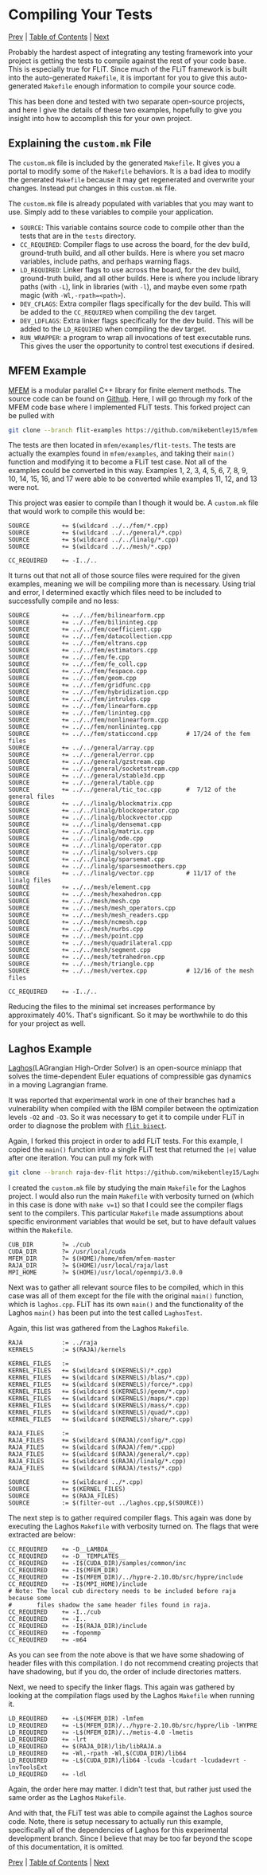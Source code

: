 # Compiling Your Tests

[Prev](run-wrapper-and-hpc-support.md)
|
[Table of Contents](README.md)
|
[Next](test-executable.md)


Probably the hardest aspect of integrating any testing framework into your
project is getting the tests to compile against the rest of your code base.
This is especially true for FLiT.  Since much of the FLiT framework is built
into the auto-generated `Makefile`, it is important for you to give this
auto-generated `Makefile` enough information to compile your source code.

This has been done and tested with two separate open-source projects, and here
I give the details of these two examples, hopefully to give you insight into
how to accomplish this for your own project.

## Explaining the `custom.mk` File

The `custom.mk` file is included by the generated `Makefile`.  It gives you a
portal to modify some of the `Makefile` behaviors.  It is a bad idea to modify
the generated `Makefile` because it may get regenerated and overwrite your
changes.  Instead put changes in this `custom.mk` file.

The `custom.mk` file is already populated with variables that you may want to
use.  Simply add to these variables to compile your application.

- `SOURCE`: This variable contains source code to compile other than the tests
  that are in the `tests` directory.
- `CC_REQUIRED`: Compiler flags to use across the board, for the dev build,
  ground-truth build, and all other builds.  Here is where you set macro
  variables, include paths, and perhaps warning flags.
- `LD_REQUIRED`: Linker flags to use across the board, for the dev build,
  ground-truth build, and all other builds.  Here is where you include library
  paths (with `-L`), link in libraries (with `-l`), and maybe even some rpath
  magic (with `-Wl,-rpath=<path>`).
- `DEV_CFLAGS`: Extra compiler flags specifically for the dev build.  This will
  be added to the `CC_REQUIRED` when compiling the dev target.
- `DEV_LDFLAGS`: Extra linker flags specifically for the dev build.  This will
  be added to the `LD_REQUIRED` when compiling the dev target.
- `RUN_WRAPPER`: a program to wrap all invocations of test executable runs.
  This gives the user the opportunity to control test executions if desired.


## MFEM Example

[MFEM](http://mfem.org) is a modular parallel C++ library for finite element
methods.  The source code can be found on
[Github](https://github.com/mfem/mfem.git).  Here, I will go through my fork of
the MFEM code base where I implemented FLiT tests.  This forked project can be
pulled with

```bash
git clone --branch flit-examples https://github.com/mikebentley15/mfem.git
```

The tests are then located in `mfem/examples/flit-tests`.  The tests are
actually the examples found in `mfem/examples`, and taking their `main()`
function and modifying it to become a FLiT test case.  Not all of the examples
could be converted in this way.  Examples 1, 2, 3, 4, 5, 6, 7, 8, 9, 10, 14,
15, 16, and 17 were able to be converted while examples 11, 12, and 13 were
not.

This project was easier to compile than I though it would be.  A `custom.mk`
file that would work to compile this would be:

```make
SOURCE         += $(wildcard ../../fem/*.cpp)
SOURCE         += $(wildcard ../../general/*.cpp)
SOURCE         += $(wildcard ../../linalg/*.cpp)
SOURCE         += $(wildcard ../../mesh/*.cpp)

CC_REQUIRED    += -I../..
```

It turns out that not all of those source files were required for the given
examples, meaning we will be compiling more than is necessary.  Using trial and
error, I determined exactly which files need to be included to successfully
compile and no less:

```make
SOURCE         += ../../fem/bilinearform.cpp
SOURCE         += ../../fem/bilininteg.cpp
SOURCE         += ../../fem/coefficient.cpp
SOURCE         += ../../fem/datacollection.cpp
SOURCE         += ../../fem/eltrans.cpp
SOURCE         += ../../fem/estimators.cpp
SOURCE         += ../../fem/fe.cpp
SOURCE         += ../../fem/fe_coll.cpp
SOURCE         += ../../fem/fespace.cpp
SOURCE         += ../../fem/geom.cpp
SOURCE         += ../../fem/gridfunc.cpp
SOURCE         += ../../fem/hybridization.cpp
SOURCE         += ../../fem/intrules.cpp
SOURCE         += ../../fem/linearform.cpp
SOURCE         += ../../fem/lininteg.cpp
SOURCE         += ../../fem/nonlinearform.cpp
SOURCE         += ../../fem/nonlininteg.cpp
SOURCE         += ../../fem/staticcond.cpp        # 17/24 of the fem files
SOURCE         += ../../general/array.cpp
SOURCE         += ../../general/error.cpp
SOURCE         += ../../general/gzstream.cpp
SOURCE         += ../../general/socketstream.cpp
SOURCE         += ../../general/stable3d.cpp
SOURCE         += ../../general/table.cpp
SOURCE         += ../../general/tic_toc.cpp       #  7/12 of the general files
SOURCE         += ../../linalg/blockmatrix.cpp
SOURCE         += ../../linalg/blockoperator.cpp
SOURCE         += ../../linalg/blockvector.cpp
SOURCE         += ../../linalg/densemat.cpp
SOURCE         += ../../linalg/matrix.cpp
SOURCE         += ../../linalg/ode.cpp
SOURCE         += ../../linalg/operator.cpp
SOURCE         += ../../linalg/solvers.cpp
SOURCE         += ../../linalg/sparsemat.cpp
SOURCE         += ../../linalg/sparsesmoothers.cpp
SOURCE         += ../../linalg/vector.cpp         # 11/17 of the linalg files
SOURCE         += ../../mesh/element.cpp
SOURCE         += ../../mesh/hexahedron.cpp
SOURCE         += ../../mesh/mesh.cpp
SOURCE         += ../../mesh/mesh_operators.cpp
SOURCE         += ../../mesh/mesh_readers.cpp
SOURCE         += ../../mesh/ncmesh.cpp
SOURCE         += ../../mesh/nurbs.cpp
SOURCE         += ../../mesh/point.cpp
SOURCE         += ../../mesh/quadrilateral.cpp
SOURCE         += ../../mesh/segment.cpp
SOURCE         += ../../mesh/tetrahedron.cpp
SOURCE         += ../../mesh/triangle.cpp
SOURCE         += ../../mesh/vertex.cpp           # 12/16 of the mesh files

CC_REQUIRED    += -I../..
```

Reducing the files to the minimal set increases performance by approximately
40%.  That's significant.  So it may be worthwhile to do this for your project
as well.


## Laghos Example

[Laghos](https://github.com/CEED/Laghos)(LAGrangian High-Order Solver) is an
open-source miniapp that solves the time-dependent Euler equations of
compressible gas dynamics in a moving Lagrangian frame.

It was reported that experimental work in one of their branches had a
vulnerability when compiled with the IBM compiler between the optimization
levels `-O2` and `-O3`.  So it was necessary to get it to compile under FLiT in
order to diagnose the problem with [`flit
bisect`](flit-command-line.md#flit-bisect).

Again, I forked this project in order to add FLiT tests.  For this example, I
copied the `main()` function into a single FLiT test that returned the `|e|`
value after one iteration.  You can pull my fork with

```bash
git clone --branch raja-dev-flit https://github.com/mikebentley15/Laghos.git
```

I created the `custom.mk` file by studying the main `Makefile` for the Laghos
project.  I would also run the main `Makefile` with verbosity turned on (which
in this case is done with `make v=1`) so that I could see the compiler flags
sent to the compilers.  This particular `Makefile` made assumptions about
specific environment variables that would be set, but to have default values
within the `Makefile`.

```make
CUB_DIR        ?= ./cub
CUDA_DIR       ?= /usr/local/cuda
MFEM_DIR       ?= $(HOME)/home/mfem/mfem-master
RAJA_DIR       ?= $(HOME)/usr/local/raja/last
MPI_HOME       ?= $(HOME)/usr/local/openmpi/3.0.0
```

Next was to gather all relevant source files to be compiled, which in this case
was all of them except for the file with the original `main()` function, which
is `laghos.cpp`.  FLiT has its own `main()` and the functionality of the Laghos
`main()` has been put into the test called `LaghosTest`.

Again, this list was gathered from the Laghos `Makefile`.

```make
RAJA           := ../raja
KERNELS        := $(RAJA)/kernels

KERNEL_FILES   :=
KERNEL_FILES   += $(wildcard $(KERNELS)/*.cpp)
KERNEL_FILES   += $(wildcard $(KERNELS)/blas/*.cpp)
KERNEL_FILES   += $(wildcard $(KERNELS)/force/*.cpp)
KERNEL_FILES   += $(wildcard $(KERNELS)/geom/*.cpp)
KERNEL_FILES   += $(wildcard $(KERNELS)/maps/*.cpp)
KERNEL_FILES   += $(wildcard $(KERNELS)/mass/*.cpp)
KERNEL_FILES   += $(wildcard $(KERNELS)/quad/*.cpp)
KERNEL_FILES   += $(wildcard $(KERNELS)/share/*.cpp)

RAJA_FILES     :=
RAJA_FILES     += $(wildcard $(RAJA)/config/*.cpp)
RAJA_FILES     += $(wildcard $(RAJA)/fem/*.cpp)
RAJA_FILES     += $(wildcard $(RAJA)/general/*.cpp)
RAJA_FILES     += $(wildcard $(RAJA)/linalg/*.cpp)
RAJA_FILES     += $(wildcard $(RAJA)/tests/*.cpp)

SOURCE         += $(wildcard ../*.cpp)
SOURCE         += $(KERNEL_FILES)
SOURCE         += $(RAJA_FILES)
SOURCE         := $(filter-out ../laghos.cpp,$(SOURCE))
```

The next step is to gather required compiler flags.  This again was done by
executing the Laghos `Makefile` with verbosity turned on.  The flags that were
extracted are below:

```make
CC_REQUIRED    += -D__LAMBDA__
CC_REQUIRED    += -D__TEMPLATES__
CC_REQUIRED    += -I$(CUDA_DIR)/samples/common/inc
CC_REQUIRED    += -I$(MFEM_DIR)
CC_REQUIRED    += -I$(MFEM_DIR)/../hypre-2.10.0b/src/hypre/include
CC_REQUIRED    += -I$(MPI_HOME)/include
# Note: The local cub directory needs to be included before raja because some
#       files shadow the same header files found in raja.
CC_REQUIRED    += -I../cub
CC_REQUIRED    += -I..
CC_REQUIRED    += -I$(RAJA_DIR)/include
CC_REQUIRED    += -fopenmp
CC_REQUIRED    += -m64
```

As you can see from the note above is that we have some shadowing of header
files with this compilation.  I do not recommend creating projects that have
shadowing, but if you do, the order of include directories matters.

Next, we need to specify the linker flags.  This again was gathered by looking
at the compilation flags used by the Laghos `Makefile` when running it.

```make
LD_REQUIRED    += -L$(MFEM_DIR) -lmfem
LD_REQUIRED    += -L$(MFEM_DIR)/../hypre-2.10.0b/src/hypre/lib -lHYPRE
LD_REQUIRED    += -L$(MFEM_DIR)/../metis-4.0 -lmetis
LD_REQUIRED    += -lrt
LD_REQUIRED    += $(RAJA_DIR)/lib/libRAJA.a
LD_REQUIRED    += -Wl,-rpath -Wl,$(CUDA_DIR)/lib64
LD_REQUIRED    += -L$(CUDA_DIR)/lib64 -lcuda -lcudart -lcudadevrt -lnvToolsExt
LD_REQUIRED    += -ldl
```

Again, the order here may matter.  I didn't test that, but rather just used the
same order as the Laghos `Makefile`.

And with that, the FLiT test was able to compile against the Laghos source
code.  Note, there is setup necessary to actually run this example,
specifically all of the dependencies of Laghos for this experimental
development branch.  Since I believe that may be too far beyond the scope of
this documentation, it is omitted.


[Prev](run-wrapper-and-hpc-support.md)
|
[Table of Contents](README.md)
|
[Next](test-executable.md)

